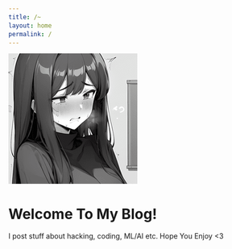 ```yaml
---
title: /~
layout: home
permalink: /
---
```

![Avatar](/Chiyo-chan.png)

# Welcome To My Blog!

I post stuff about hacking, coding, ML/AI etc. Hope You Enjoy <3
